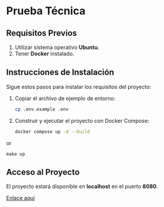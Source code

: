 # Prueba Técnica

## Requisitos Previos

1. Utilizar sistema operativo **Ubuntu**.
2. Tener **Docker** instalado.

## Instrucciones de Instalación

Sigue estos pasos para instalar los requisitos del proyecto:

1. Copiar el archivo de ejemplo de entorno:
    ```bash
    cp .env.example .env
    ```

2. Construir y ejecutar el proyecto con Docker Compose:
    ```bash
    docker compose up -d --build
    ```
or
 ```
 make up
 ```
 
## Acceso al Proyecto

El proyecto estará disponible en **localhost** en el puerto **8080**.

[Enlace aquí](http://localhost:8080)
